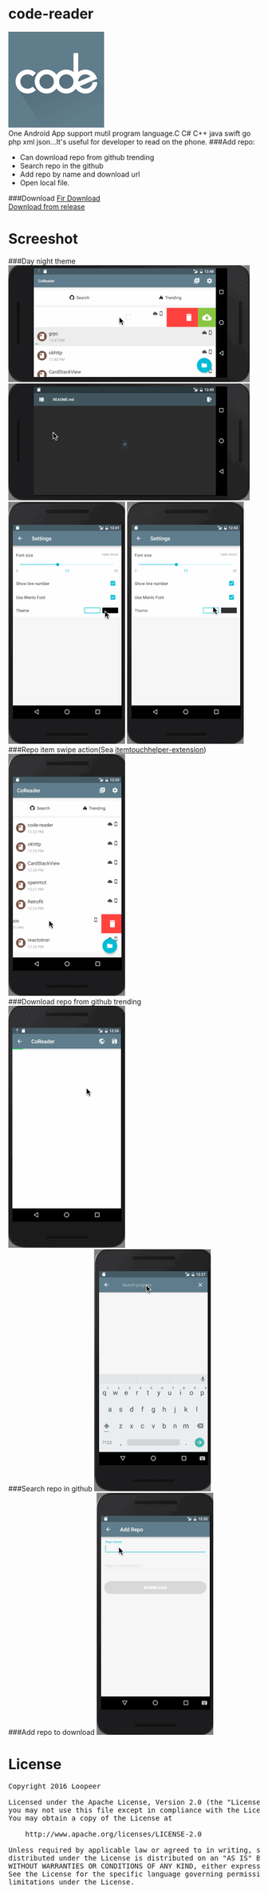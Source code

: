 # code-reader  
![](/app/src/main/res/mipmap-xxxhdpi/ic_launcher.png)  
One Android App support mutil program language.C C# C++ java swift go php xml json...It's useful for developer to read on the phone.
###Add repo:
* Can download repo from github trending
* Search repo in the github
* Add repo by name and download url
* Open local file.

###Download
[Fir Download](http://fir.im/coreader)  
[Download from release](https://github.com/loopeer/code-reader/releases/tag/V1.0.1)

Screeshot
====
###Day night theme  
![](/screenshot/codereader_setting_day_h.gif)   ![](/screenshot/codereader_setting_night_h.gif)     
![](/screenshot/codereader_setting_day.gif)   ![](/screenshot/codereader_setting_night.gif)     
###Repo item swipe action(Sea [itemtouchhelper-extension](https://github.com/loopeer/itemtouchhelper-extension))
![](/screenshot/codereader_itemtouch.gif)  
###Download repo from github trending
![](/screenshot/codereader_trending.gif)   
###Search repo in github
![](/screenshot/codereader_search.gif)   
###Add repo to download
![](/screenshot/codereader_add.gif)

License
====
<pre>
Copyright 2016 Loopeer

Licensed under the Apache License, Version 2.0 (the "License");
you may not use this file except in compliance with the License.
You may obtain a copy of the License at

    http://www.apache.org/licenses/LICENSE-2.0

Unless required by applicable law or agreed to in writing, software
distributed under the License is distributed on an "AS IS" BASIS,
WITHOUT WARRANTIES OR CONDITIONS OF ANY KIND, either express or implied.
See the License for the specific language governing permissions and
limitations under the License.
</pre>
